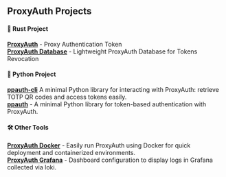 ## ProxyAuth Projects  

<h4>🦀 <b>Rust Project</b></h4>
<b><a href="https://github.com/ProxyAuth/ProxyAuth">ProxyAuth</a></b> - Proxy Authentication Token<br>        
<b><a href="https://github.com/ProxyAuth/proxyauth-db">ProxyAuth Database</a></b> - Lightweight ProxyAuth Database for Tokens Revocation<br>        

<h4>🐍 <b>Python Project</b></h4>
<b><a href="https://github.com/ProxyAuth/ppauth-cli">ppauth-cli</a></b> A minimal Python library for interacting with ProxyAuth: retrieve TOTP QR codes and access tokens easily.<br>
<b><a href="https://github.com/ProxyAuth/ppauth">ppauth</a></b> - A minimal Python library for token-based authentication with ProxyAuth.

<h4>🛠️ <b>Other Tools</b></h4>
<b><a href="https://github.com/ProxyAuth/Docker">ProxyAuth Docker</a></b> - Easily run ProxyAuth using Docker for quick deployment and containerized environments.<br> 
<b><a href="https://github.com/ProxyAuth/Grafana">ProxyAuth Grafana</a></b> - Dashboard configuration to display logs in Grafana collected via loki.<br>
